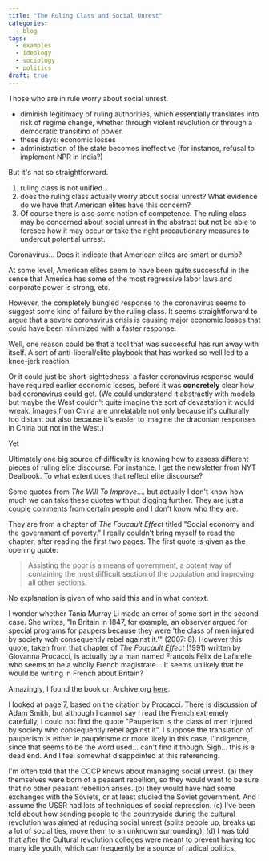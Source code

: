 ```yaml
---
title: "The Ruling Class and Social Unrest"
categories:
  - blog
tags:
  - examples
  - ideology
  - sociology
  - politics
draft: true
---
```


Those who are in rule worry about social unrest.
* diminish legitimacy of ruling authorities, which essentially translates into
  risk of regime change, whether through violent revolution or through a
  democratic transitino of power.
* these days: economic losses
* administration of the state becomes ineffective (for instance, refusal to
  implement NPR in India?)

But it's not so straightforward.
1. ruling class is not unified...
2. does the ruling class actually worry about social unrest? What evidence do we
   have that American elites have this concern?
3. Of course there is also some notion of competence. The ruling class may be
   concerned about social unrest in the abstract but not be able to foresee how
   it may occur or take the right precautionary measures to undercut potential
   unrest.
   
Coronavirus... Does it indicate that American elites are smart or dumb?

At some level, American elites seem to have been quite successful in the sense
that America has some of the most regressive labor laws and corporate power is
strong, etc.

However, the completely bungled response to the coronavirus seems to suggest
some kind of failure by the ruling class. It seems straightforward to argue that
a severe coronavirus crisis is causing major economic losses that could have
been minimized with a faster response.

Well, one reason could be that a tool that was successful has run away with
itself. A sort of anti-liberal/elite playbook that has worked so well led to a
knee-jerk reaction.

Or it could just be short-sightedness: a faster coronavirus response would have
required earlier economic losses, before it was **concretely** clear how bad
coronavirus could get. (We could understand it abstractly with models but maybe
the West couldn't quite imagine the sort of devastation it would wreak. Images
from China are unrelatable not only because it's culturally too distant but also
because it's easier to imagine the draconian responses in China but not in the West.)

Yet 

Ultimately one big source of difficulty is knowing how to assess different
pieces of ruling elite discourse. For instance, I get the newsletter from NYT
Dealbook. To what extent does that reflect elite discourse?

Some quotes from _The Will To Improve_.... but actually I don't know how much we
can take these quotes without digging further. They are just a couple comments
from certain people and I don't know who they are.

They are from a chapter of _The Foucault Effect_ titled "Social economy and the
government of poverty." I really couldn't bring myself to read the chapter,
after reading the first two pages. The first quote is given as the opening
quote:

> Assisting the poor is a means of government, a potent way of containing the
> most difficult section of the population and improving all other sections.

No explanation is given of who said this and in what context.

I wonder whether Tania Murray Li made an error of some sort in the second case.
She writes, "In Britain in 1847, for example, an observer argued for special
programs for paupers because they were 'the class of men injured by society woh
consequently rebel against it.'" (2007: 8). However this quote, taken from that
chapter of _The Foucault Effect_ (1991) written by Giovanna Procacci, is
actually by a man named François Félix de Lafarelle who seems to be a wholly
French magistrate... It seems unlikely that he would be writing in French about
Britain?

Amazingly, I found the book on Archive.org
[here](https://archive.org/details/duprogrssociala01faregoog/page/n12/mode/2up).

I looked at page 7, based on the citation by Procacci. There is discussion of
Adam Smith, but although I cannot say I read the French extremely carefully, I
could not find the quote "Pauperism is the class of men injured by society who
consequently rebel against it". I suppose the translation of pauperism is either
le paupérisme or more likely in this case, l'indigence, since that seems to be
the word used... can't find it though. Sigh... this is a dead end. And I feel
somewhat disappointed at this referencing.

I'm often told that the CCCP knows about managing social unrest. (a) they
themselves were born of a peasant rebellion, so they would want to be sure that
no other peasant rebellion arises. (b) they would have had some exchanges with
the Soviets, or at least studied the Soviet government. And I assume the USSR
had lots of techniques of social repression. (c) I've been told about how
sending people to the countryside during the cultural revolution was aimed at
reducing social unrest (splits people up, breaks up a lot of social ties, move
them to an unknown surrounding). (d) I was told that after the Cultural
revolution colleges were meant to prevent having too many idle youth, which can
frequently be a source of radical politics.